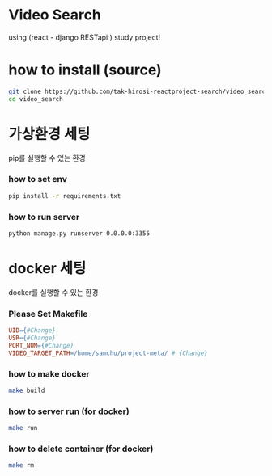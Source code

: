 
# Video Search
using (react - django RESTapi ) study project!


# how to install (source)
```bash
git clone https://github.com/tak-hirosi-reactproject-search/video_search.git
cd video_search
```

# 가상환경 세팅
pip를 실행할 수 있는 환경

### how to set env
```bash
pip install -r requirements.txt
```

### how to run server
```bash
python manage.py runserver 0.0.0.0:3355
```

# docker 세팅
docker를 실행할 수 있는 환경


### Please Set Makefile
```Makefile
UID={#Change}
USR={#Change}
PORT_NUM={#Change}
VIDEO_TARGET_PATH=/home/samchu/project-meta/ # {Change}
```

### how to make docker
```bash
make build
```

### how to server run (for docker)
```bash
make run
```

### how to delete container (for docker)
```bash
make rm
```
